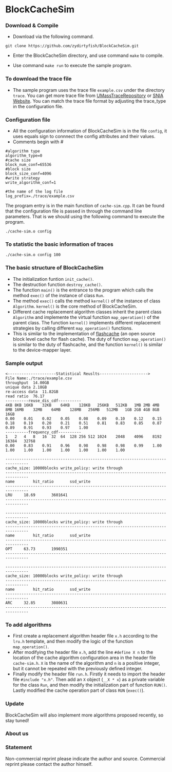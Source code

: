# BlockCacheSim

### Download & Compile

* Download via the following command.
```
git clone https://github.com/zydirtyfish/BlockCacheSim.git
```

* Enter the BlockCacheSim directory, and use command ```make``` to compile.

* Use command ```make run``` to execute the sample program.

### To download the trace file

* The sample program uses the trace file ```example.csv``` under the directory ```trace```. You can get more trace file from [UMassTraceRepository](http://traces.cs.umass.edu/index.php/Storage/Storage) or [SNIA Website](http://iotta.snia.org/tracetypes/3). You can match the trace file format by adjusting the trace_type in the configuration file.

### Configuration file
* All the configuration information of BlockCacheSim is in the file ```config```, it uses equals sign to connnect the config attributes and their values. 
* Comments begin with #
```
#algorithm type
algorithm_type=0
#cache size
block_num_conf=65536
#block size
block_size_conf=4096
#write strategy
write_algorithm_conf=1

#the name of the log file
log_prefix=./trace/example.csv
```

The program entry is in the main function of ```cache-sim.cpp```. It can be found that the configuration file is passed in through the command line parameters. That is we should using the following command to execute the program.
```
./cache-sim.o config
```

### To statistic the basic information of traces
```
./cache-sim.o config 100
```

### The basic structure of BlockCacheSim

- The initialization funtion ```init_cache()```.
- The destruction function ```destroy_cache()```.
- The function ```main()```  is the entrance to the program which calls the method ```exec()``` of the instance of class ```Run```.
- The method ```exec()``` calls the method ```kernel()``` of the instance of class ```Algorithm```. ```kernel()``` is the core method of BlockCacheSim.
- Different cache replacement algorithm classes inherit the parent class ```Algorithm``` and implemente the virtual function ```map_operation()``` of the parent class. The function ```kernel()```  implements different replacement strategies by calling different ```map_operation()``` functions. 
- This is similar to the implementation of [flashcache](https://github.com/facebookarchive/flashcache) (an open source block level cache for flash cache). The duty of function ```map_operation()``` is similar to the duty of flashcache, and the function ```kernel()``` is similar to the device-mapper layer.

<!--### The results
![image](http://onx1obrfu.bkt.clouddn.com/joystorage/blogs/缓存模拟器-cache-sim1.jpg)-->

### Sample output
```
<---------------------Statistical Reuslts--------------------->
File Name:./trace/example.csv
throughput	14.00GB
unique data	2.18GB
re-access data	11.82GB
read ratio	76.17
----------reuse_dis_cdf----------
4KB	8KB	16KB	32KB	64KB	128KB	256KB	512KB	1MB	2MB	4MB	8MB	16MB	32MB	64MB	128MB	256MB	512MB	1GB	2GB	4GB 8GB 16GB
0.00	0.01	0.02	0.05	0.08	0.09	0.10	0.12	0.15	0.18	0.19	0.20	0.21	0.51	0.81	0.83	0.85	0.87	0.89	0.91	0.93	0.97	1.00	
----------frequency_cdf----------
1	2	4	8	16	32	64	128	256	512	1024	2048	4096	8192	16384	32768	
0.00	0.83	0.91	0.96	0.98	0.98	0.98	0.99	1.00	1.00	1.00	1.00	1.00	1.00	1.00	1.00	

--------------------------------------------------------------------------------
cache_size: 10000blocks	write_policy: write through
--------------------------------------------------------------------------------
name		hit_ratio		ssd_write
--------------------------------------------------------------------------------
LRU		18.69		3601641
--------------------------------------------------------------------------------

--------------------------------------------------------------------------------
cache_size: 10000blocks	write_policy: write through
--------------------------------------------------------------------------------
name		hit_ratio		ssd_write
--------------------------------------------------------------------------------
OPT		63.73		1990351
--------------------------------------------------------------------------------

--------------------------------------------------------------------------------
cache_size: 10000blocks	write_policy: write through
--------------------------------------------------------------------------------
name		hit_ratio		ssd_write
--------------------------------------------------------------------------------
ARC		32.85		3080631
--------------------------------------------------------------------------------
```
<!--![image](http://onx1obrfu.bkt.clouddn.com/joystorage/blogs/缓存模拟器-cache-sim2.jpg)-->

### To add algorithms
- First create a replacement algorithm header file ```x.h``` according to the ```lru.h``` template, and then modify the logic of the function ```map_operation()```.
- After modifying the header file ```x.h```, add the line ```#define X n``` to the location of the cache algorithm configuration area in the header file ```cache-sim.h```. ```X``` is the name of the algorithm and ```n``` is a positive integer, but it cannot be repeated with the previously defined integer.
- Finally modify the header file ```run.h```. Firstly it needs to import the header file ```#include "x.h"```. Then add an ```X``` object (```__X * x```) as a private variable for the class ```Run```, and then modify the initialization part of function ```RUN()```. Lastly modified the cache operation part of class ```RUN``` (```exec()```).

### Update
BlockCacheSim will also implement more algorithms proposed recently, so stay tuned!

### About us
<!--Yu Zhang-->

### Statement
Non-commercial reprint please indicate the author and source. Commercial reprint please contact the author himself.

<!-- 非商业转载请注明作者及出处。商业转载请联系作者本人-->
